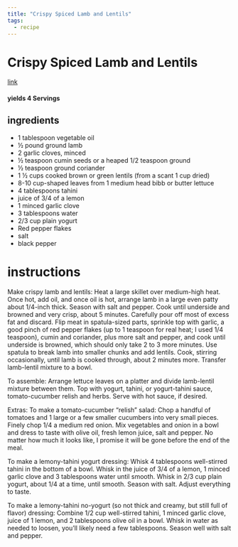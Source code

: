 ```yaml
---
title: "Crispy Spiced Lamb and Lentils"
tags:
  - recipe
---
```


# Crispy Spiced Lamb and Lentils
[link](https://smittenkitchen.com/2017/06/crispy-spiced-lamb-and-lentils)

#### yields  4 Servings

## ingredients
* 1 tablespoon vegetable oil
* ½ pound ground lamb
* 2 garlic cloves, minced
* ½ teaspoon cumin seeds or a heaped 1/2 teaspoon ground
* ½ teaspoon ground coriander
* 1 ½ cups cooked brown or green lentils (from a scant 1 cup dried)
* 8-10 cup-shaped leaves from 1 medium head bibb or butter lettuce
* 4 tablespoons tahini
* juice of 3/4 of a lemon
* 1 minced garlic clove
* 3 tablespoons water
* 2/3 cup plain yogurt
* Red pepper flakes
* salt
* black pepper


# instructions
Make crispy lamb and lentils: Heat a large skillet over medium-high heat. Once hot, add oil, and once oil is hot, arrange lamb in a large even patty about 1/4-inch thick. Season with salt and pepper. Cook until underside and browned and very crisp, about 5 minutes. Carefully pour off most of excess fat and discard. Flip meat in spatula-sized parts, sprinkle top with garlic, a good pinch of red pepper flakes (up to 1 teaspoon for real heat; I used 1/4 teaspoon), cumin and coriander, plus more salt and pepper, and cook until underside is browned, which should only take 2 to 3 more minutes. Use spatula to break lamb into smaller chunks and add lentils. Cook, stirring occasionally, until lamb is cooked through, about 2 minutes more. Transfer lamb-lentil mixture to a bowl.

To assemble: Arrange lettuce leaves on a platter and divide lamb-lentil mixture between them. Top with yogurt, tahini, or yogurt-tahini sauce, tomato-cucumber relish and herbs. Serve with hot sauce, if desired.

Extras: To make a tomato-cucumber “relish” salad: Chop a handful of tomatoes and 1 large or a few smaller cucumbers into very small pieces. Finely chop 1/4 a medium red onion. Mix vegetables and onion in a bowl and dress to taste with olive oil, fresh lemon juice, salt and pepper. No matter how much it looks like, I promise it will be gone before the end of the meal.

To make a lemony-tahini yogurt dressing: Whisk 4 tablespoons well-stirred tahini in the bottom of a bowl. Whisk in the juice of 3/4 of a lemon, 1 minced garlic clove and 3 tablespoons water until smooth. Whisk in 2/3 cup plain yogurt, about 1/4 at a time, until smooth. Season with salt. Adjust everything to taste.

To make a lemony-tahini no-yogurt (so not thick and creamy, but still full of flavor) dressing: Combine 1/2 cup well-stirred tahini, 1 minced garlic clove, juice of 1 lemon, and 2 tablespoons olive oil in a bowl. Whisk in water as needed to loosen, you’ll likely need a few tablespoons. Season well with salt and pepper.

